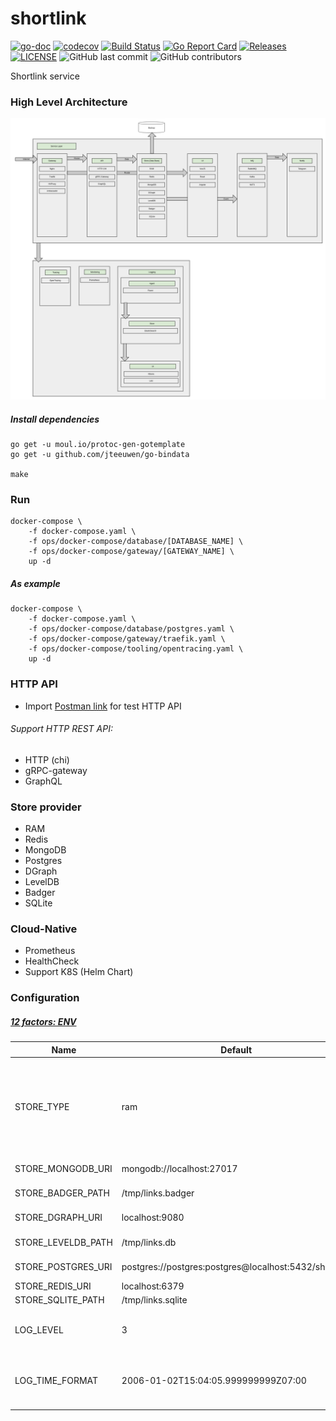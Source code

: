 # shortlink

[![go-doc](https://godoc.org/github.com/batazor/shortlink?status.svg)](https://godoc.org/github.com/batazor/shortlink)
[![codecov](https://codecov.io/gh/batazor/shortlink/branch/master/graph/badge.svg)](https://codecov.io/gh/batazor/shortlink)
[![Build Status](https://travis-ci.org/batazor/shortlink.svg?branch=master)](https://travis-ci.org/batazor/shortlink)
[![Go Report Card](https://goreportcard.com/badge/github.com/batazor/shortlink)](https://goreportcard.com/report/github.com/batazor/shortlink)
[![Releases](https://img.shields.io/github/release-pre/batazor/shortlink.svg)](https://github.com/batazor/shortlink/releases)
[![LICENSE](https://img.shields.io/github/license/batazor/shortlink.svg)](https://github.com/batazor/shortlink/blob/master/LICENSE)
![GitHub last commit](https://img.shields.io/github/last-commit/batazor/shortlink)
![GitHub contributors](https://img.shields.io/github/contributors/batazor/shortlink)

Shortlink service

### High Level Architecture

![shortlink-arhitecture](./docs/shortlink-arhitecture.png)

##### Install dependencies

```
go get -u moul.io/protoc-gen-gotemplate
go get -u github.com/jteeuwen/go-bindata

make
```

### Run

```
docker-compose \
    -f docker-compose.yaml \
    -f ops/docker-compose/database/[DATABASE_NAME] \
    -f ops/docker-compose/gateway/[GATEWAY_NAME] \
    up -d 
```

##### As example

```
docker-compose \
    -f docker-compose.yaml \
    -f ops/docker-compose/database/postgres.yaml \
    -f ops/docker-compose/gateway/traefik.yaml \
    -f ops/docker-compose/tooling/opentracing.yaml \
    up -d 
```

### HTTP API

+ Import [Postman link](./docs/shortlink.postman_collection.json) for test HTTP API

###### Support HTTP REST API:

- HTTP (chi)
- gRPC-gateway
- GraphQL

### Store provider

+ RAM
+ Redis
+ MongoDB
+ Postgres
+ DGraph
+ LevelDB
+ Badger
+ SQLite

### Cloud-Native

+ Prometheus
+ HealthCheck
+ Support K8S (Helm Chart)

### Configuration

##### [12 factors: ENV](https://12factor.net/config)

| Name               | Default                                               | Description                                              |
|--------------------|-------------------------------------------------------|----------------------------------------------------------|
| STORE_TYPE         | ram                                                   | Select: postgres, mongo, redis, dgraph, sqlite, leveldb, badger, ram |
| STORE_MONGODB_URI  | mongodb://localhost:27017                             | MongoDB URI                                              |
| STORE_BADGER_PATH  | /tmp/links.badger                                     | Badger path to file                                      |
| STORE_DGRAPH_URI   | localhost:9080                                        | DGRAPH link                                              |
| STORE_LEVELDB_PATH | /tmp/links.db                                         | LevelDB path to file                                     |
| STORE_POSTGRES_URI | postgres://postgres:postgres@localhost:5432/shortlink | Postgres URI                                             |
| STORE_REDIS_URI    | localhost:6379                                        | Redis URI                                                |
| STORE_SQLITE_PATH  | /tmp/links.sqlite                                     | SQLite URI                                               |
| LOG_LEVEL          | 3                                                     | Log level. Select 0-4 (Fatal->Debug)                     |
| LOG_TIME_FORMAT    | 2006-01-02T15:04:05.999999999Z07:00                   | Log time format (golang time format)                     |
